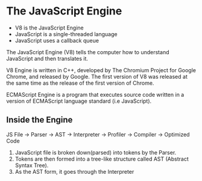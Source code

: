 # The JavaScript Engine

* V8 is the JavaScript Engine
* JavaScript is a single-threaded language
* JavaScript uses a callback queue

The JavaScript Engine (V8) tells the computer how to understand JavaScript and then translates it. 

V8 Engine is written in C++, developed by The Chromium Project for Google Chrome, and released by Google. The first version of V8 was released at the same time as the release of the first version of Chrome. 

ECMAScript Engine is a program that executes source code written in a version of ECMAScript language standard (i.e JavaScript).

## Inside the Engine

JS File -> Parser -> AST -> Interpreter -> Profiler -> Compiler -> Optimized Code

1. JavaScript file is broken down(parsed) into tokens by the Parser. 
2. Tokens are then formed into a tree-like structure called AST (Abstract Syntax Tree).
3. As the AST form, it goes through the Interpreter 